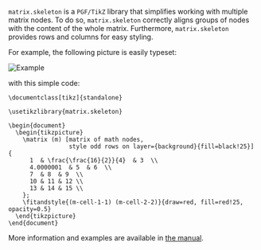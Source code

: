 `matrix.skeleton` is a `PGF/TikZ` library that simplifies working with multiple matrix nodes.
To do so, `matrix.skeleton` correctly aligns groups of nodes with the content of the whole matrix.
Furthermore, `matrix.skeleton` provides rows and columns for easy styling.

For example, the following picture is easily typeset:

![Example](https://raw.github.com/dudebout/matrix.skeleton/master/example.png)

with this simple code:

```TeX
\documentclass[tikz]{standalone}

\usetikzlibrary{matrix.skeleton}

\begin{document}
  \begin{tikzpicture}
    \matrix (m) [matrix of math nodes,
                 style odd rows on layer={background}{fill=black!25}] {
      1  & \frac{\frac{16}{2}}{4}  & 3  \\
      4.0000001  & 5  & 6  \\
      7  & 8  & 9  \\
      10 & 11 & 12 \\
      13 & 14 & 15 \\
    };
    \fitandstyle{(m-cell-1-1) (m-cell-2-2)}{draw=red, fill=red!25, opacity=0.5}
  \end{tikzpicture}
\end{document}
```

More information and examples are available in [the manual](https://dudebout.com/files/pdfs/matrix.skeleton-manual.pdf).
